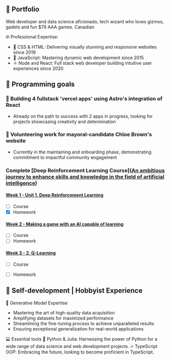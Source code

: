 ## 🌟 Portfolio 

Web developer and data science aficionado, tech wizard who loves gizmos, gadets and fun $79 AAA games. Canadian 

🌐 Professional Expertise:
* 🎨 CSS & HTML: Delivering visually stunning and responsive websites since 2019
* 🚀 JavaScript: Mastering dynamic web development since 2015
* ⚛️ Node and React: Full stack web developer building intuitive user experiences since 2020

## 🎯 Programming goals 

### 🚀 Building 4 fullstack 'vercel apps' using Astro's integration of React 
- Already on the path to success with 2 apps in progress, looking for projects showcasing creativity and determination

### 🌇 Volunteering work for mayoral-candidate Chloe Brown's website
- Currently in the maintaining and onboarding phase, demonstrating commitment to impactful community engagement

### Complete [Deep Reinforcement Learning Course]([An ambitious journey to enhance skills and knowledge in the field of artificial intelligence](https://huggingface.co/learn/deep-rl-course/unit1/summary?fw=pt))

#### [Week 1 - Unit 1. Deep Reinforcement Learning](https://huggingface.co/learn/deep-rl-course/unit1/introduction?fw=pt)
- [ ] Course
- [x] Homework

#### [Week 2 - Making a game with an AI capable of learning](https://huggingface.co/learn/deep-rl-course/unitbonus1/introduction?fw=pt)
- [ ] Course
- [ ] Homework

#### [Week 3 - 2. Q-Learning](https://huggingface.co/learn/deep-rl-course/unit2/introduction?fw=pt)
- [ ] Course
- [ ] Homework


## 🌟 Self-development | Hobbyist Experience

🧪 Generative Model Expertise

* Mastering the art of high-quality data acquisition
* Amplifying datasets for maximized performance
* Streamlining the fine-tuning process to achieve unparalleled results
* Ensuring exceptional generalization for real-world applications

💻 Essential tools
🐍 Python & Julia: Harnessing the power of Python for a wide range of data science and web development projects.
🔥 TypeScript OOP: Embracing the future, looking to become proficient in TypeScript.

